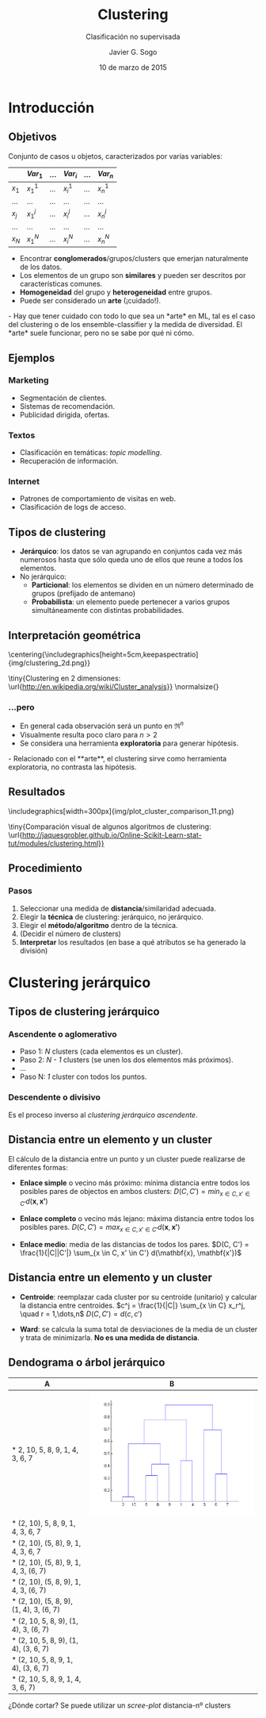 ﻿---
title: Clustering
author: Javier G. Sogo
date: 10 de marzo de 2015 
subtitle: Clasificación no supervisada

---


# Introducción

## Objetivos
Conjunto de casos u objetos, caracterizados por varias variables:

|         | $Var_1$ | $\dots$ | $Var_i$ | $\dots$ | $Var_n$ |
|---------|---------|---------|---------|---------|---------|
| $x_1$   | $x_1^1$ | $\dots$ | $x_i^1$ | $\dots$ | $x_n^1$ |
| $\dots$ | $\dots$ | $\dots$ | $\dots$ | $\dots$ | $\dots$ |
| $x_j$   | $x_1^j$ | $\dots$ | $x_i^j$ | $\dots$ | $x_n^j$ |
| $\dots$ | $\dots$ | $\dots$ | $\dots$ | $\dots$ | $\dots$ |
| $x_N$   | $x_1^N$ | $\dots$ | $x_i^N$ | $\dots$ | $x_n^N$ |

 * Encontrar **conglomerados**/grupos/clusters que emerjan naturalmente de los datos.
 * Los elementos de un grupo son **similares** y pueden ser descritos por características comunes.
 * **Homogeneidad** del grupo y **heterogeneidad** entre grupos.
 * Puede ser considerado un **arte** (¡cuidado!).

<div class="notes">
 - Hay que tener cuidado con todo lo que sea un *arte* en ML, tal es el caso del clustering o de los ensemble-classifier
 y la medida de diversidad. El *arte* suele funcionar, pero no se sabe por qué ni cómo.
</div>

## Ejemplos

### Marketing
 * Segmentación de clientes.
 * Sistemas de recomendación.
 * Publicidad dirigida, ofertas.

### Textos
 * Clasificación en temáticas: *topic modelling*.
 * Recuperación de información.

### Internet
 * Patrones de comportamiento de visitas en web.
 * Clasificación de logs de acceso.


## Tipos de clustering
 * **Jerárquico**: los datos se van agrupando en conjuntos cada vez más numerosos hasta que sólo queda
   uno de ellos que reune a todos los elementos.
 * No jerárquico:
    * **Particional**: los elementos se dividen en un número determinado de grupos (prefijado de antemano)
    * **Probabilista**: un elemento puede pertenecer a varios grupos simultáneamente con distintas probabilidades.


## Interpretación geométrica

\centering{\includegraphics[height=5cm,keepaspectratio]{img/clustering_2d.png}}

\tiny{Clustering en 2 dimensiones: \url{http://en.wikipedia.org/wiki/Cluster_analysis}}
\normalsize{}


### ...pero
 * En general cada observación será un punto en $\Re^n$
 * Visualmente resulta poco claro para $n>2$
 * Se considera una herramienta **exploratoria** para generar hipótesis.

<div class="notes">
 - Relacionado con el **arte**, el clustering sirve como herramienta exploratoria, no contrasta las hipótesis.
</div>


## Resultados

\includegraphics[width=300px]{img/plot_cluster_comparison_11.png}

\tiny{Comparación visual de algunos algoritmos de clustering: \url{http://jaquesgrobler.github.io/Online-Scikit-Learn-stat-tut/modules/clustering.html}}


## Procedimiento

### Pasos
 1. Seleccionar una medida de **distancia**/similaridad adecuada.
 2. Elegir la **técnica** de clustering: jerárquico, no jerárquico.
 3. Elegir el **método/algoritmo** dentro de la técnica.
 4. (Decidir el número de clusters)
 5. **Interpretar** los resultados (en base a qué atributos se ha generado la división)


# Clustering jerárquico

## Tipos de clustering jerárquico

### Ascendente o aglomerativo
 * Paso 1: _N_ clusters (cada elementos es un cluster).
 * Paso 2: _N - 1_ clusters (se unen los dos elementos más próximos).
 * $\dots$
 * Paso N: _1_ cluster con todos los puntos.

### Descendente o divisivo
Es el proceso inverso al *clustering jerárquico ascendente*.


## Distancia entre un elemento y un cluster
El cálculo de la distancia entre un punto y un cluster puede realizarse de diferentes formas:

 * **Enlace simple** o vecino más próximo: mínima distancia entre todos los posibles pares de objectos en ambos clusters:
   $D(C, C') = min_{x \in C, x' \in C'} d(\mathbf{x},\mathbf{x'})$
  
 * **Enlace completo** o vecino más lejano: máxima distancia entre todos los posibles pares.
   $D(C, C') = max_{x \in C, x' \in C'} d(\mathbf{x},\mathbf{x'})$

 * **Enlace medio**: media de las distancias de todos los pares.
   $D(C, C') = \frac{1}{|C||C'|} \sum_{x \in C, x' \in C'} d(\mathbf{x}, \mathbf{x'})$


## Distancia entre un elemento y un cluster
 * **Centroide**: reemplazar cada cluster por su centroide (unitario) y calcular la distancia entre centroides.
   $c^j = \frac{1}{|C|} \sum_{x \in C} x_r^j, \quad r = 1,\dots,n$
   $D(C, C') = d(c, c')$

 * **Ward**: se calcula la suma total de desviaciones de la media de un cluster y trata de minimizarla. **No es una medida de distancia**.


## Dendograma o árbol jerárquico
A       |   B
--------|------------------------------------
 * 2, 10, 5, 8, 9, 1, 4, 3, 6, 7           | ![Dendograma](img/dendrogram_default.png)
 * (2, 10), 5, 8, 9, 1, 4, 3, 6, 7         |
 * (2, 10), (5, 8), 9, 1, 4, 3, 6, 7       |
 * (2, 10), (5, 8), 9, 1, 4, 3, (6, 7)     |
 * (2, 10), (5, 8, 9), 1, 4, 3, (6, 7)     |
 * (2, 10), (5, 8, 9), (1, 4), 3, (6, 7)   |
 * (2, 10, 5, 8, 9), (1, 4), 3, (6, 7)     |
 * (2, 10, 5, 8, 9), (1, 4), (3, 6, 7)     |
 * (2, 10, 5, 8, 9, 1, 4), (3, 6, 7)       |
 * (2, 10, 5, 8, 9, 1, 4, 3, 6, 7)         |



¿Dónde cortar? Se puede utilizar un *scree-plot* distancia-nº clusters
